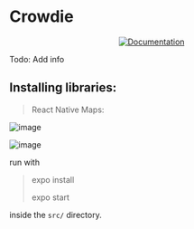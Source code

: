 # Crowdie

<p align="center">
  <a href="https://crowdie.readthedocs.io/">
         <img alt="Documentation" src="https://img.shields.io/readthedocs/crowdie">
  </a>
</p>

Todo: Add info

## Installing libraries:

>React Native Maps:


![image](https://user-images.githubusercontent.com/43265579/113306987-0851be00-92db-11eb-9861-dd0cc0203675.png)

![image](https://user-images.githubusercontent.com/43265579/113306650-b1e47f80-92da-11eb-8d38-6250c212d54f.png)

run with

> 
> expo install
> 
> expo start

inside the `src/` directory.
